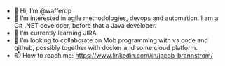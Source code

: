 - 👋 Hi, I’m @wafferdp
- 👀 I’m interested in agile methodologies, devops and automation. I am a C# .NET developer, before that a Java developer.
- 🌱 I’m currently learning JIRA
- 💞️ I’m looking to collaborate on Mob programming with vs code and github, possibly together with docker and some cloud platform.
- 📫 How to reach me: https://www.linkedin.com/in/jacob-brannstrom/

<!---
wafferdp/wafferdp is a ✨ special ✨ repository because its `README.md` (this file) appears on your GitHub profile.
You can click the Preview link to take a look at your changes.
--->
